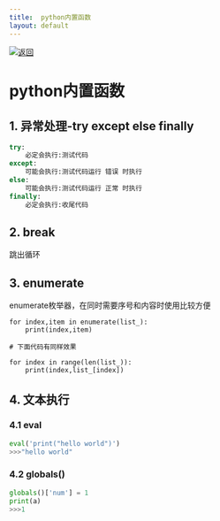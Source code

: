 ```yaml
---
title:  python内置函数
layout: default
---
```

[![返回](/assets/images/back.png)](../../../../2022/07/05/Python_Index.html)

# python内置函数

## 1. 异常处理-try except else finally
```python
try:
    必定会执行:测试代码
except:
    可能会执行:测试代码运行 错误 时执行
else:
    可能会执行:测试代码运行 正常 时执行
finally:
    必定会执行:收尾代码
```

## 2. break

跳出循环

## 3. enumerate

enumerate枚举器，在同时需要序号和内容时使用比较方便

```
for index,item in enumerate(list_):
    print(index,item)

# 下面代码有同样效果

for index in range(len(list_)):
    print(index,list_[index])
```

## 4. 文本执行

### 4.1 eval

```python
eval('print("hello world")')
>>>"hello world"
```

### 4.2 globals()

```python
globals()['num'] = 1
print(a)
>>>1
```